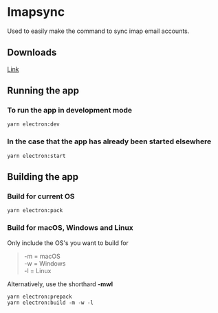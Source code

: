 # Imapsync

Used to easily make the command to sync imap email accounts.

## Downloads
[Link](https://github.com/CasperEngl/imapsync-app/releases/)

## Running the app

### To run the app in development mode
```
yarn electron:dev
```

### In the case that the app has already been started elsewhere
```
yarn electron:start
```

## Building the app

### Build for current OS
```
yarn electron:pack
```

### Build for macOS, Windows and Linux
Only include the OS's you want to build for
> -m = macOS  
> -w = Windows  
> -l = Linux

Alternatively, use the shorthard **-mwl**
```
yarn electron:prepack
yarn electron:build -m -w -l
```